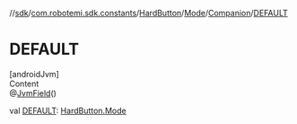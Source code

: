 //[sdk](../../../../../index.md)/[com.robotemi.sdk.constants](../../../index.md)/[HardButton](../../index.md)/[Mode](../index.md)/[Companion](index.md)/[DEFAULT](-d-e-f-a-u-l-t.md)



# DEFAULT  
[androidJvm]  
Content  
@[JvmField](https://kotlinlang.org/api/latest/jvm/stdlib/kotlin.jvm/-jvm-field/index.html)()  
  
val [DEFAULT](-d-e-f-a-u-l-t.md): [HardButton.Mode](../index.md)  



